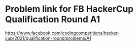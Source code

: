 # Problem link for FB HackerCup Qualification Round A1

https://www.facebook.com/codingcompetitions/hacker-cup/2021/qualification-round/problems/A1